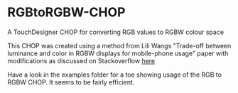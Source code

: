 # RGBtoRGBW-CHOP

A TouchDesigner CHOP for converting RGB values to RGBW colour space

This CHOP was created using a method from Lili Wangs "Trade-off between luminance and color in RGBW displays for mobile-phone usage" paper with modifications as discussed on Stackoverflow [here](https://stackoverflow.com/questions/21117842/converting-an-rgbw-color-to-a-standard-rgb-hsb-representation)

Have a look in the examples folder for a toe showing usage of the RGB to RGBW CHOP. It seems to be fairly efficient.